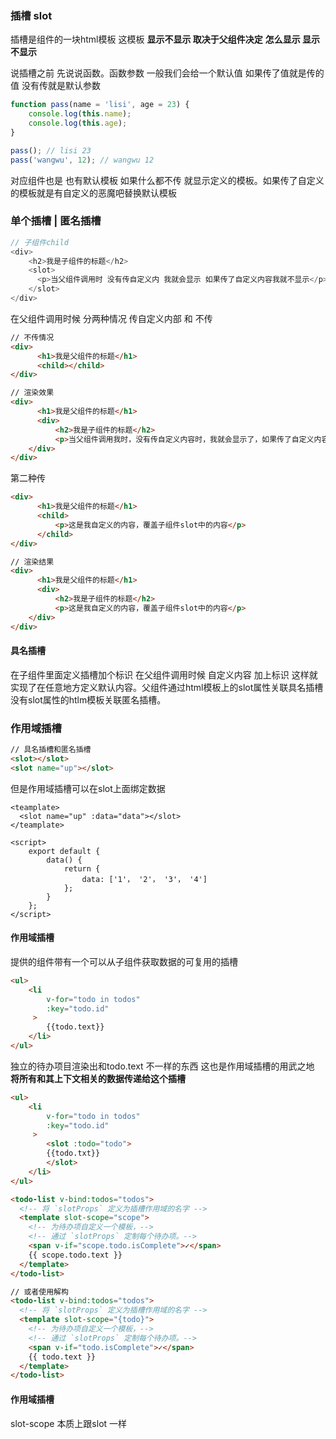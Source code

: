 ### 插槽 slot

插槽是组件的一块html模板 这模板 **显示不显示 取决于父组件决定**   **怎么显示 显示不显示** 



说插槽之前 先说说函数。函数参数 一般我们会给一个默认值 如果传了值就是传的值 没有传就是默认参数

```javascript
function pass(name = 'lisi', age = 23) {
	console.log(this.name);
    console.log(this.age);
}

pass(); // lisi 23
pass('wangwu', 12); // wangwu 12
```

对应组件也是 也有默认模板 如果什么都不传 就显示定义的模板。如果传了自定义的模板就是有自定义的恶魔吧替换默认模板



### 单个插槽 | 匿名插槽

```javascript
// 子组件child
<div>
    <h2>我是子组件的标题</h2>
	<slot>
      <p>当父组件调用时 没有传自定义内 我就会显示 如果传了自定义内容我就不显示</p>
    </slot>
</div>
```



在父组件调用时候 分两种情况 传自定义内部 和 不传

```html
// 不传情况
<div>
      <h1>我是父组件的标题</h1>
      <child></child>
</div>

// 渲染效果
<div>
      <h1>我是父组件的标题</h1>
      <div>
          <h2>我是子组件的标题</h2>
          <p>当父组件调用我时，没有传自定义内容时，我就会显示了，如果传了自定义内容，我就不显示了。</p>
    </div>
</div>
```

第二种传

```html
<div>
      <h1>我是父组件的标题</h1>
      <child>
          <p>这是我自定义的内容，覆盖子组件slot中的内容</p>
      </child>
</div>

// 渲染结果
<div>
      <h1>我是父组件的标题</h1>
      <div>
          <h2>我是子组件的标题</h2>
          <p>这是我自定义的内容，覆盖子组件slot中的内容</p>
    </div>
</div>
```



#### 具名插槽

在子组件里面定义插槽加个标识 在父组件调用时候 自定义内容 加上标识 这样就实现了在任意地方定义默认内容。父组件通过html模板上的slot属性关联具名插槽 没有slot属性的htlm模板关联匿名插槽。



### 作用域插槽

```html
// 具名插槽和匿名插槽
<slot></slot>
<slot name="up"></slot>
```



但是作用域插槽可以在slot上面绑定数据

```vue
<teamplate>
  <slot name="up" :data="data"></slot>
</teamplate>

<script>
    export default {
        data() {
            return {
                data: ['1'， '2'， '3'， '4']
            };
        }
    };
</script>

```



#### 作用域插槽

提供的组件带有一个可以从子组件获取数据的可复用的插槽 

```html
<ul>
    <li
        v-for="todo in todos"
      	:key="todo.id"
     >
        {{todo.text}}
    </li>
</ul>
```

独立的待办项目渲染出和todo.text 不一样的东西 这也是作用域插槽的用武之地 **将所有和其上下文相关的数据传递给这个插槽**

```html
<ul>
    <li
        v-for="todo in todos"
      	:key="todo.id"
     >
        <slot :todo="todo">
        {{todo.txt}}
        </slot>
    </li>
</ul>

<todo-list v-bind:todos="todos">
  <!-- 将 `slotProps` 定义为插槽作用域的名字 -->
  <template slot-scope="scope">
    <!-- 为待办项自定义一个模板，-->
    <!-- 通过 `slotProps` 定制每个待办项。-->
    <span v-if="scope.todo.isComplete">✓</span>
    {{ scope.todo.text }}
  </template>
</todo-list>

// 或者使用解构
<todo-list v-bind:todos="todos">
  <!-- 将 `slotProps` 定义为插槽作用域的名字 -->
  <template slot-scope="{todo}">
    <!-- 为待办项自定义一个模板，-->
    <!-- 通过 `slotProps` 定制每个待办项。-->
    <span v-if="todo.isComplete">✓</span>
    {{ todo.text }}
  </template>
</todo-list>
```





#### 作用域插槽

slot-scope 本质上跟slot 一样












